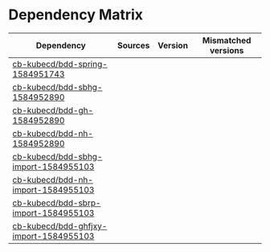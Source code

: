 # Dependency Matrix

Dependency | Sources | Version | Mismatched versions
---------- | ------- | ------- | -------------------
[cb-kubecd/bdd-spring-1584951743](https://github.com/cb-kubecd/bdd-spring-1584951743.git) |  | []() | 
[cb-kubecd/bdd-sbhg-1584952890](https://github.com/cb-kubecd/bdd-sbhg-1584952890.git) |  | []() | 
[cb-kubecd/bdd-gh-1584952890](https://github.com/cb-kubecd/bdd-gh-1584952890.git) |  | []() | 
[cb-kubecd/bdd-nh-1584952890](https://github.com/cb-kubecd/bdd-nh-1584952890.git) |  | []() | 
[cb-kubecd/bdd-sbhg-import-1584955103](https://github.com/cb-kubecd/bdd-sbhg-import-1584955103.git) |  | []() | 
[cb-kubecd/bdd-nh-import-1584955103](https://github.com/cb-kubecd/bdd-nh-import-1584955103.git) |  | []() | 
[cb-kubecd/bdd-sbrp-import-1584955103](https://github.com/cb-kubecd/bdd-sbrp-import-1584955103.git) |  | []() | 
[cb-kubecd/bdd-ghfjxy-import-1584955103](https://github.com/cb-kubecd/bdd-ghfjxy-import-1584955103.git) |  | []() | 
